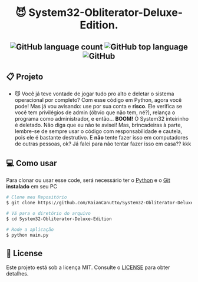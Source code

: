 
<h1 align="center">
	<p>😈 System32-Obliterator-Deluxe-Edition.</p>
</h1>

<h2 align='center'>
	
![GitHub language count](https://img.shields.io/github/languages/count/RaianCanutto/System32-Obliterator-Deluxe-Edition)
![GitHub top language](https://img.shields.io/github/languages/top/RaianCanutto/System32-Obliterator-Deluxe-Edition)
![GitHub](https://img.shields.io/github/license/RaianCanutto/System32-Obliterator-Deluxe-Edition)
</h2>

## 📋 Projeto
- 😼 Você já teve vontade de jogar tudo pro alto e deletar o sistema operacional por completo?
Com esse código em Python, agora você pode!
Mas já vou avisando: use por sua conta e **risco**. 
Ele verifica se você tem privilégios de admin (óbvio que não tem, né?), relança o programa como administrador, e então... **BOOM!** O System32 inteirinho é deletado. 
Não diga que eu não te avisei! Mas, brincadeiras à parte, lembre-se de sempre usar o código com responsabilidade e cautela, pois ele é bastante destrutivo. E **não** tente fazer isso em computadores de outras pessoas, ok?
Já falei para não tentar fazer isso em casa?? kkk

## 💻 Como usar
Para clonar ou usar esse code, será necessário ter o [Python](https://www.python.org/) e o [Git](https://git-scm.com/downloads) **instalado** em seu PC

```bash
# Clone meu Repositório
$ git clone https://github.com/RaianCanutto/System32-Obliterator-Deluxe-Edition.git
```

```bash
# Vá para o diretório do arquivo
$ cd System32-Obliterator-Deluxe-Edition
```

```bash
# Rode a aplicação
$ python main.py
```

## 📝 License

Este projeto está sob a licença MIT. Consulte o [LICENSE](https://github.com/RaianCanutto/System32-Obliterator-Deluxe-Edition/blob/main/LICENSE) para obter detalhes.

